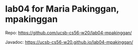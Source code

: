 # lab04 for Maria Pakinggan, mpakinggan

Repo: https://github.com/ucsb-cs56-w20/lab04-mpakinggan/

Javadoc: https://ucsb-cs56-w20.github.io/lab04-mpakinggan/
